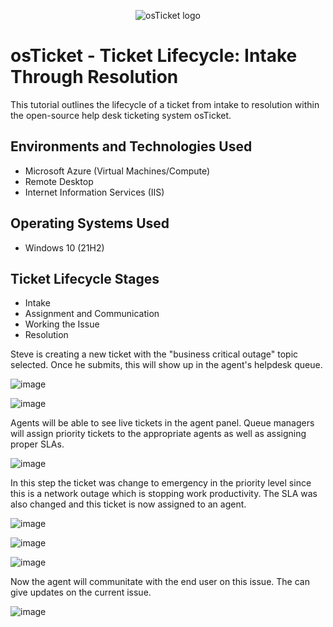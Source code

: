 <p align="center">
<img src="https://i.imgur.com/Clzj7Xs.png" alt="osTicket logo"/>
</p>

<h1>osTicket - Ticket Lifecycle: Intake Through Resolution</h1>
This tutorial outlines the lifecycle of a ticket from intake to resolution within the open-source help desk ticketing system osTicket.<br />




<h2>Environments and Technologies Used</h2>

- Microsoft Azure (Virtual Machines/Compute)
- Remote Desktop
- Internet Information Services (IIS)

<h2>Operating Systems Used </h2>

- Windows 10</b> (21H2)

<h2>Ticket Lifecycle Stages</h2>

- Intake
- Assignment and Communication
- Working the Issue
- Resolution











Steve is creating a new ticket with the "business critical outage" topic selected. Once he submits, this will show up in the agent's helpdesk queue.

![image](https://github.com/AntIT-1/ticket-lifecycle/assets/141161539/9ef8c97f-ce1e-4fc5-b383-ac8061b0347d)

![image](https://github.com/AntIT-1/ticket-lifecycle/assets/141161539/680a7171-9690-443a-9ac2-1de2fe87b038)






Agents will be able to see live tickets in the agent panel. Queue managers will assign priority tickets to the appropriate agents as well as assigning proper SLAs.

![image](https://github.com/AntIT-1/ticket-lifecycle/assets/141161539/859e1867-6ec0-4a60-a89b-0cded5d6e144)






In this step the ticket was change to emergency in the priority level since this is a network outage which is stopping work productivity. The SLA was also changed and this ticket is now assigned to an agent. 

![image](https://github.com/AntIT-1/ticket-lifecycle/assets/141161539/739ad142-8f02-40c6-8833-928c45200e25)

![image](https://github.com/AntIT-1/ticket-lifecycle/assets/141161539/9d1e8ab1-ce20-46ab-b6a0-01d92ea5bfa8)

![image](https://github.com/AntIT-1/ticket-lifecycle/assets/141161539/5a869fba-2bc9-4dfa-af9d-f37904efe847)

Now the agent will communitate with the end user on this issue. The can give updates on the current issue. 

![image](https://github.com/AntIT-1/ticket-lifecycle/assets/141161539/8c564a6c-66f5-4713-beae-d3b44f010aff)









